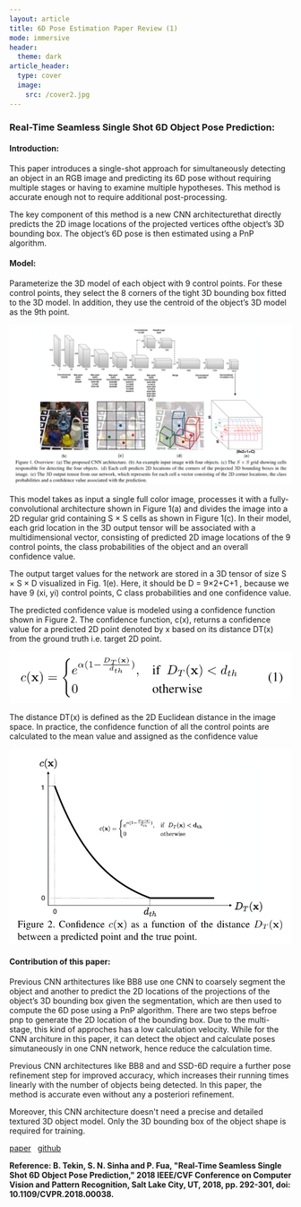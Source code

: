 ```yaml
---
layout: article
title: 6D Pose Estimation Paper Review (1)
mode: immersive
header:
  theme: dark
article_header:
  type: cover
  image:
    src: /cover2.jpg
---
```

### Real-Time Seamless Single Shot 6D Object Pose Prediction:  
 






#### Introduction:
This paper introduces a single-shot approach for simultaneously detecting an object in an RGB image and predicting its 6D pose without requiring multiple stages or having to examine multiple hypotheses. This method is accurate enough not to require additional post-processing.

The key component of this method is a new CNN architecturethat directly predicts the 2D image locations of the projected vertices ofthe object’s 3D bounding box. The object’s 6D pose is then estimated using a PnP algorithm.

#### Model:

 Parameterize the 3D model of each object with 9 control points. For these control points, they select the 8 corners of the tight 3D bounding box fitted to the 3D model. In addition, they use the centroid of the object’s 3D model as the 9th point. 

<!--![CNN](/cover2.jpg "CNN Architecture")-->
<img class="image image--xl" src="/images/Seamless_CNN.png"/>

This model takes as input a single full color image, processes it with a fully-convolutional architecture shown in Figure 1(a) and divides the image into a 2D regular grid containing S × S cells as shown in Figure 1(c). In their model, each grid location in the 3D output tensor will be associated with a multidimensional vector, consisting of predicted 2D image locations of the 9 control points, the class probabilities of the object and an overall confidence value. 


The output target values for the network are stored in a 3D tensor of size S × S × D visualized in Fig. 1(e). Here, it should be D = 9×2+C+1 , because we have 9 (xi, yi) control points, C class probabilities and one confidence value.


The predicted confidence value is modeled using a confidence function shown in Figure 2. The confidence function, c(x), returns a confidence value for a predicted 2D point denoted by x based on its distance DT(x) from the ground truth i.e. target 2D point. 

    
<!--div style="width:50%; margin:0 auto;" align="center" markdown="1">
![formula](/assets/android-chrome-512x512.png "confidence function")
</div-->

<img class="image image--xl" src="/images/Seamless_formula.png"/>


The distance DT(x) is defined as the 2D Euclidean distance in the image space. In practice, the confidence function of all the control points are calculated to the mean value and assigned as the confidence value

<!--![Confidence](/images/Seamless_confidence.png "Confidence function")-->

<!--div style="width:50%; margin:0 auto;" align="center" markdown="1">
![formula plot](/assets/images/Seamless_confidence.png "confidence plot")
</div-->
<img class="image image--xl" src="/images/Seamless_confidence.png"/>

#### Contribution of this paper:

Previous CNN arthitectures like BB8 use one CNN to coarsely segment the object and another to predict the 2D locations of the projections of the object’s 3D bounding box given the segmentation, which are then used to compute the 6D pose using a PnP algorithm. There are two steps befroe pnp to generate the 2D location of the bounding box. Due to the multi-stage, this kind of approches has a low calculation velocity. While for the CNN architure in this paper, it can detect the object and calculate poses simutaneously in one CNN network, hence reduce the calculation time. 

Previous CNN architectures like BB8 and and SSD-6D require a further pose refinement step for improved accuracy, which increases their running times linearly with the number of objects being detected.
In this paper, the method is accurate even without any a posteriori refinement. 

Moreover, this CNN architecture doesn't need a precise and detailed textured 3D object model.  Only  the 3D bounding box of the object shape is required for training. 

[paper](https://arxiv.org/abs/1711.08848) &nbsp;        [github](https://github.com/Microsoft/singleshotpose)

**Reference: B. Tekin, S. N. Sinha and P. Fua, "Real-Time Seamless Single Shot 6D Object Pose Prediction," 2018 IEEE/CVF Conference on Computer Vision and Pattern Recognition, Salt Lake City, UT, 2018, pp. 292-301, doi: 10.1109/CVPR.2018.00038.**